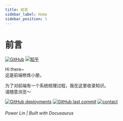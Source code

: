```yaml
---
title: 前言
sidebar_label: Home
sidebar_position: 1
---
```


# 前言

<!-- 全干工程师~-->

[![GitHub](https://img.shields.io/badge/dynamic/json?label=GitHub&query=%24.data.totalSubs&url=https%3A%2F%2Fapi.spencerwoo.com%2Fsubstats%2F%3Fsource%3Dgithub%26queryKey%3Dimondo&labelColor=555555&color=282c34&longCache=true?&style=for-the-badge)](https://github.com/imondo)
[![知乎](https://img.shields.io/badge/dynamic/json?color=282c34&labelColor=0084ff&label=ZHIHU&query=%24.data.totalSubs&url=https%3A%2F%2Fapi.spencerwoo.com%2Fsubstats%2F%3Fsource%3Dzhihu%26queryKey%3Difmondo&longCache=true?&style=for-the-badge)](https://www.zhihu.com/people/ifmondo)


Hi there~  
这是前端修炼小册。

为了对前端有一个系统梳理过程，我在这里收录知识。  
请随意浏览～

[![GitHub deployments](https://img.shields.io/github/deployments/icodinghub/frontend-practice-brochure/Production?label=Build&style=flat-square)](https://vercel.com/icodinghub/frontend-practice-brochure/deployments)
[![GitHub last commit](https://img.shields.io/github/last-commit/icodinghub/frontend-practice-brochure?color=FCD734&label=Last%20commit&style=flat-square)](https://github.com/icodinghub/frontend-practice-brochure/commits/main)
[![contact](https://img.shields.io/badge/Contact%20me-here-34ABE0?&style=flat-square)](contact-me)

<h6>Power Lin | Built with Docusaurus</h6>


